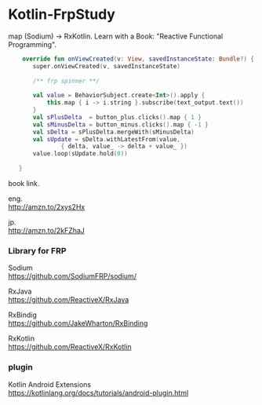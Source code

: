 # Kotlin-FrpStudy
 map (Sodium) -> RxKotlin. Learn with a Book: "Reactive Functional Programming". 
 
 
 ```Kotlin
     override fun onViewCreated(v: View, savedInstanceState: Bundle?) {
        super.onViewCreated(v, savedInstanceState)
        
        /** frp spinner **/
        
        val value = BehaviorSubject.create<Int>().apply {
            this.map { i -> i.string }.subscribe(text_output.text())
        }
        val sPlusDelta  = button_plus.clicks().map { 1 }
        val sMinusDelta = button_minus.clicks().map { -1 }
        val sDelta = sPlusDelta.mergeWith(sMinusDelta)
        val sUpdate = sDelta.withLatestFrom(value,
                { delta, value_ -> delta + value_ })
        value.loop(sUpdate.hold(0))
        
    }
 ```

book link.  

eng.  
http://amzn.to/2xys2Hx

jp.  
http://amzn.to/2kFZhaJ


### Library for FRP

Sodium  
https://github.com/SodiumFRP/sodium/

RxJava  
https://github.com/ReactiveX/RxJava

RxBindig  
https://github.com/JakeWharton/RxBinding

RxKotlin  
https://github.com/ReactiveX/RxKotlin

### plugin
Kotlin Android Extensions  
https://kotlinlang.org/docs/tutorials/android-plugin.html
